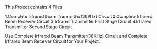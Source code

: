 This Project contains 4 Files

1.Complete Irfrared Beam Transmitter(38KHz) Circuit
2.Complete Irfrared Beam Receiver Circuit
3.Irfrared Transmitter First Stage Circuit
4.Irfrared Transmitter Second Stage Circuit

Use Complete Irfrared Beam Transmitter(38KHz) Circuit and Complete Irfrared Beam Receiver Circuit for Your Project.
